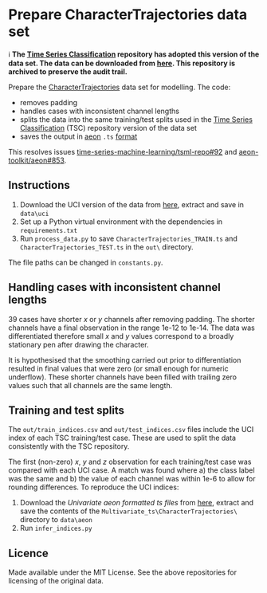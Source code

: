 # Prepare CharacterTrajectories data set

:information_source: **The [Time Series Classification](https://www.timeseriesclassification.com/) repository has adopted this version of the data set. The data can be downloaded from [here](https://www.timeseriesclassification.com/aeon-toolkit/CharacterTrajectories.zip). This repository is archived to preserve the audit trail.**

Prepare the [CharacterTrajectories](https://archive.ics.uci.edu/dataset/175/character+trajectories) data set for modelling. The code:

- removes padding
- handles cases with inconsistent channel lengths
- splits the data into the same training/test splits used in the [Time Series Classification](https://www.timeseriesclassification.com/) (TSC) repository version of the data set
- saves the output in [aeon](https://aeon-toolkit.org/) `.ts` [format](https://www.aeon-toolkit.org/en/latest/api_reference/file_specifications/ts.html)

This resolves issues [time-series-machine-learning/tsml-repo#92](https://github.com/time-series-machine-learning/tsml-repo/issues/92) and [aeon-toolkit/aeon#853](https://github.com/aeon-toolkit/aeon/issues/853).

## Instructions

1. Download the UCI version of the data from [here](https://archive.ics.uci.edu/dataset/175/character+trajectories), extract and save in `data\uci`
2. Set up a Python virtual environment with the dependencies in `requirements.txt`
3. Run `process_data.py` to save `CharacterTrajectories_TRAIN.ts` and `CharacterTrajectories_TEST.ts` in the `out\` directory.

The file paths can be changed in `constants.py`.

## Handling cases with inconsistent channel lengths

39 cases have shorter *x* or *y* channels after removing padding. The shorter channels have a final observation in the range 1e-12 to 1e-14. The data was differentiated therefore small *x* and *y* values correspond to a broadly stationary pen after drawing the character.

It is hypothesised that the smoothing carried out prior to differentiation resulted in final values that were zero (or small enough for numeric underflow). These shorter channels have been filled with trailing zero values such that all channels are the same length.

## Training and test splits

The `out/train_indices.csv` and `out/test_indices.csv` files include the UCI index of each TSC training/test case. These are used to split the data consistently with the TSC repository.

The first (non-zero) *x*, *y* and *z* observation for each training/test case was compared with each UCI case. A match was found where a) the class label was the same and b) the value of each channel was within 1e-6 to allow for rounding differences. To reproduce the UCI indices:

1. Download the *Univariate aeon formatted ts files* from [here](http://www.timeseriesclassification.com/aeon-toolkit/Archives/Univariate2018_ts.zip), extract and save the contents of the `Multivariate_ts\CharacterTrajectories\` directory to `data\aeon`
2. Run `infer_indices.py`

## Licence

Made available under the MIT License. See the above repositories for licensing of the original data.

